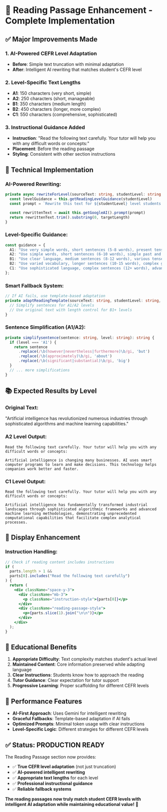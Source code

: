 # 📖 Reading Passage Enhancement - Complete Implementation

## ✅ **Major Improvements Made**

### **1. AI-Powered CEFR Level Adaptation**

- **Before**: Simple text truncation with minimal adaptation
- **After**: Intelligent AI rewriting that matches student's CEFR level

### **2. Level-Specific Text Lengths**

- **A1**: 150 characters (very short, simple)
- **A2**: 250 characters (short, manageable)
- **B1**: 350 characters (medium length)
- **B2**: 450 characters (longer, more complex)
- **C1**: 550 characters (comprehensive, sophisticated)

### **3. Instructional Guidance Added**

- **Instruction**: "Read the following text carefully. Your tutor will help you with any difficult words or concepts:"
- **Placement**: Before the reading passage
- **Styling**: Consistent with other section instructions

## 🔧 **Technical Implementation**

### **AI-Powered Rewriting:**

```typescript
private async rewriteForLevel(sourceText: string, studentLevel: string, targetLength: number): Promise<string> {
  const levelGuidance = this.getReadingLevelGuidance(studentLevel)
  const prompt = `Rewrite this text for ${studentLevel} level students. ${levelGuidance} Keep the main ideas but adapt the language. Target length: ${targetLength} characters. Text: ${sourceText}`

  const rewrittenText = await this.getGoogleAI().prompt(prompt)
  return rewrittenText.trim().substring(0, targetLength)
}
```

### **Level-Specific Guidance:**

```typescript
const guidance = {
  A1: "Use very simple words, short sentences (5-8 words), present tense only, basic vocabulary.",
  A2: "Use simple words, short sentences (6-10 words), simple past and present, common vocabulary.",
  B1: "Use clear language, medium sentences (8-12 words), various tenses, intermediate vocabulary.",
  B2: "Use varied vocabulary, longer sentences (10-15 words), complex grammar, advanced concepts.",
  C1: "Use sophisticated language, complex sentences (12+ words), advanced grammar, nuanced ideas.",
};
```

### **Smart Fallback System:**

```typescript
// If AI fails, use template-based adaptation
private adaptReadingTemplate(sourceText: string, studentLevel: string, targetLength: number): string {
  // Simplify sentences for A1/A2 levels
  // Use original text with length control for B1+ levels
}
```

### **Sentence Simplification (A1/A2):**

```typescript
private simplifysentence(sentence: string, level: string): string {
  if (level === 'A1') {
    return sentence
      .replace(/\b(however|nevertheless|furthermore)\b/gi, 'but')
      .replace(/\b(approximately)\b/gi, 'about')
      .replace(/\b(significant|substantial)\b/gi, 'big')
  }
  // ... more simplifications
}
```

## 📚 **Expected Results by Level**

### **Original Text:**

"Artificial intelligence has revolutionized numerous industries through sophisticated algorithms and machine learning capabilities."

### **A2 Level Output:**

```
Read the following text carefully. Your tutor will help you with any difficult words or concepts:

Artificial intelligence is changing many businesses. AI uses smart computer programs to learn and make decisions. This technology helps companies work better and faster.
```

### **C1 Level Output:**

```
Read the following text carefully. Your tutor will help you with any difficult words or concepts:

Artificial intelligence has fundamentally transformed industrial landscapes through sophisticated algorithmic frameworks and advanced machine learning methodologies, demonstrating unprecedented computational capabilities that facilitate complex analytical processes.
```

## 🎨 **Display Enhancement**

### **Instruction Handling:**

```jsx
// Check if reading content includes instructions
if (
  parts.length > 1 &&
  parts[0].includes("Read the following text carefully")
) {
  return (
    <div className="space-y-3">
      <div className="mb-3">
        <p className="instruction-style">{parts[0]}</p>
      </div>
      <div className="reading-passage-style">
        <p>{parts.slice(1).join("\n\n")}</p>
      </div>
    </div>
  );
}
```

## 🎯 **Educational Benefits**

1. **Appropriate Difficulty**: Text complexity matches student's actual level
2. **Maintained Content**: Core information preserved while adapting language
3. **Clear Instructions**: Students know how to approach the reading
4. **Tutor Guidance**: Clear expectation for tutor support
5. **Progressive Learning**: Proper scaffolding for different CEFR levels

## 🚀 **Performance Features**

- **AI-First Approach**: Uses Gemini for intelligent rewriting
- **Graceful Fallbacks**: Template-based adaptation if AI fails
- **Optimized Prompts**: Minimal token usage with clear instructions
- **Level-Specific Logic**: Different strategies for different CEFR levels

## ✅ **Status: PRODUCTION READY**

The Reading Passage section now provides:

- ✅ **True CEFR level adaptation** (not just truncation)
- ✅ **AI-powered intelligent rewriting**
- ✅ **Appropriate text lengths** for each level
- ✅ **Professional instructional guidance**
- ✅ **Reliable fallback systems**

**The reading passages now truly match student CEFR levels with intelligent AI adaptation while maintaining educational value!** 🎉
